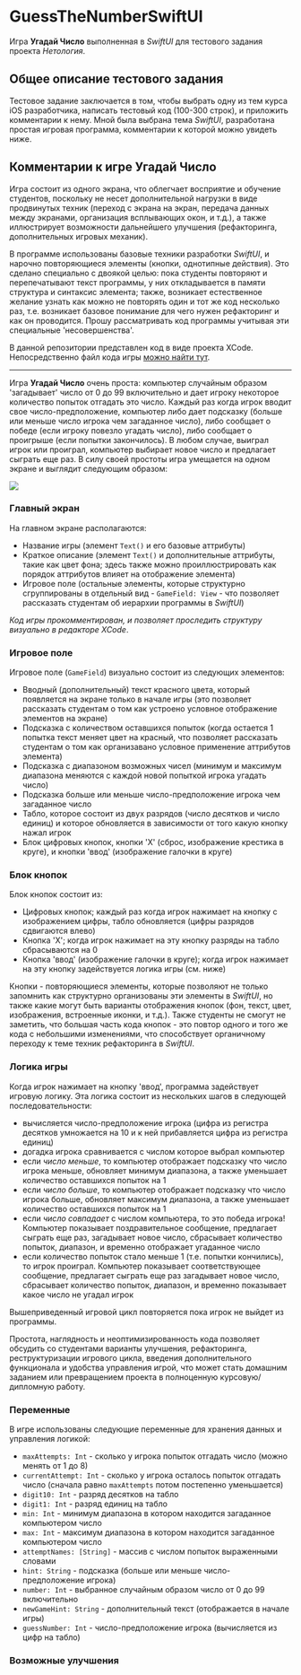 # GuessTheNumberSwiftUI

Игра **Угадай Число** выполненная в *SwiftUI* для тестового задания проекта *Нетология*.

## Общее описание тестового задания
Тестовое задание заключается в том, чтобы выбрать одну из тем курса iOS разработчика, написать тестовый код (100-300 строк), и приложить комментарии к нему. Мной была выбрана тема *SwiftUI*, разработана простая игровая программа, комментарии к которой можно увидеть ниже.

## Комментарии к игре **Угадай Число**
Игра состоит из одного экрана, что облегчает восприятие и обучение студентов, поскольку не несет дополнительной нагрузки в виде продвинутых техник (переход с экрана на экран, передача данных между экранами, организация всплывающих окон, и т.д.), а также иллюстрирует возможности дальнейшего улучшения (рефакторинга, дополнительных игровых механик).

В программе использованы базовые техники разработки *SwiftUI*, и нарочно повторяющиеся элементы (кнопки, однотипные действия). Это сделано специально с двоякой целью: пока студенты повторяют и перепечатывают текст программы, у них откладывается в памяти структура и синтаксис элемента; также, возникает естественное желание узнать как можно не повторять один и тот же код несколько раз, т.е. возникает базовое понимание для чего нужен рефакторинг и как он проводится. Прошу рассматривать код программы учитывая эти специальные 'несовершенства'.

В данной репозитории представлен код в виде проекта XCode. Непосредственно файл кода игры [можно найти тут](https://github.com/SimpleBeat/GuessTheNumberSwiftUI/blob/main/GuessTheNumber/GuessTheNumber/ContentView.swift).

---

Игра **Угадай Число** очень проста: компьютер случайным образом 'загадывает' число от 0 до 99 включительно и дает игроку некоторое количество попыток отгадать это число. Каждый раз когда игрок вводит свое число-предположение, компьютер либо дает подсказку (больше или меньше число игрока чем загаданное число), либо сообщает о победе (если игроку повезло угадать число), либо сообщает о проигрыше (если попытки закончилось). В любом случае, выиграл игрок или проиграл, компьютер выбирает новое число и предлагает сыграть еще раз. В силу своей простоты игра умещается на одном экране и выглядит следующим образом: 

![](https://github.com/SimpleBeat/GuessTheNumberSwiftUI/blob/main/screenGeneral.png)

### Главный экран
На главном экране располагаются:
 - Название игры (элемент `Text()` и его базовые аттрибуты)
 - Краткое описание (элемент `Text()` и дополнительные аттрибуты, такие как цвет фона; здесь также можно проиллюстрировать как порядок аттрибутов влияет на отображение элемента)
 - Игровое поле (остальные элементы, которые структурно сгруппированы в отдельный вид - `GameField: View` - что позволяет рассказать студентам об иерархии программы в *SwiftUI*)

*Код игры прокомментирован, и позволяет проследить структуру визуально в редакторе XCode*.

### Игровое поле
Игровое поле (`GameField`) визуально состоит из следующих элементов:
 - Вводный (дополнительный) текст красного цвета, который появляется на экране только в начале игры (это позволяет рассказать студентам о том как устроено условное отображение элементов на экране)
 - Подсказка с количеством оставшихся попыток (когда остается 1 попытка текст меняет цвет на красный, что позволяет рассказать студентам о том как организавано условное применение аттрибутов элемента)
 - Подсказка с диапазоном возможных чисел (минимум и максимум диапазона меняются с каждой новой попыткой игрока угадать число)
 - Подсказка больше или меньше число-предположение игрока чем загаданное число
 - Табло, которое состоит из двух разрядов (число десятков и число единиц) и которое обновляется в зависимости от того какую кнопку нажал игрок
 - Блок цифровых кнопок, кнопки 'X' (сброс, изображение крестика в круге), и кнопки 'ввод' (изображение галочки в круге)

### Блок кнопок
Блок кнопок состоит из:
 - Цифровых кнопок; каждый раз когда игрок нажимает на кнопку с изображением цифры, табло обновляется (цифры разрядов сдвигаются влево)
 - Кнопка 'X'; когда игрок нажимает на эту кнопку разряды на табло сбрасываются на 0
 - Кнопка 'ввод' (изображение галочки в круге); когда игрок нажимает на эту кнопку задействуется логика игры (см. ниже)

Кнопки - повторяющиеся элементы, которые позволяют не только запомнить как структурно организованы эти элементы в *SwiftUI*, но также какие могут быть варианты отображения кнопок (фон, текст, цвет, изображения, встроенные иконки, и т.д.). Также студенты не смогут не заметить, что большая часть кода кнопок - это повтор одного и того же кода с небольшими изменениями, что способствует органичному переходу к теме техник рефакторинга в *SwiftUI*.

### Логика игры
Когда игрок нажимает на кнопку 'ввод', программа задействует игровую логику. Эта логика состоит из нескольких шагов в следующей последовательности:
 - вычисляется число-предположение игрока (цифра из регистра десятков умножается на 10 и к ней прибавляется цифра из регистра единиц)
 - догадка игрока сравнивается с числом которое выбрал компьютер
 - если *число меньше*, то компьютер отображает подсказку что число игрока меньше, обновляет минимум диапазона, а также уменьшает количество оставшихся попыток на 1
 - если *число больше*, то компьютер отображает подсказку что число игрока больше, обновляет максимум диапазона, а также уменьшает количество оставшихся попыток на 1
 - если *число совпадает* с числом компьютера, то это победа игрока! Компьютер показывает поздравительное сообщение, предлагает сыграть еще раз, загадывает новое число, сбрасывает количество попыток, диапазон, и временно отображает угаданное число
 - если количество попыток стало меньше 1 (т.е. попытки кончились), то игрок проиграл. Компьютер показывает соответствующее сообщение, предлагает сыграть еще раз загадывает новое число, сбрасывает количество попыток, диапазон, и временно показывает какое число не угадал игрок

Вышеприведенный игровой цикл повторяется пока игрок не выйдет из программы.

Простота, наглядность и неоптимизированность кода позволяет обсудить со студентами варианты улучшения, рефакторинга, реструктуризации игрового цикла, введения дополнительного функционала и удобства управления игрой, что может стать домашним заданием или превращением проекта в полноценную курсовую/дипломную работу.

### Переменные
В игре использованы следующие переменные для хранения данных и управления логикой:
 - `maxAttempts: Int` - сколько у игрока попыток отгадать число (можно менять от 1 до 8)
 - `currentAttempt: Int` - сколько у игрока осталось попыток отгадать число (сначала равно `maxAttempts` потом постепенно уменьшается)
 - `digit10: Int` - разряд десятков на табло
 - `digit1: Int` - разряд единиц на табло
 - `min: Int` - минимум диапазона в котором находится загаданное компьютером число
 - `max: Int` - максимум диапазона в котором находится загаданное компьютером число
 - `attemptNames: [String]` - массив с числом попыток выраженными словами 
 - `hint: String` - подсказка (больше или меньше число-предположение игрока)
 - `number: Int` - выбранное случайным образом число от 0 до 99 включительно
 - `newGameHint: String` - дополнительный текст (отображается в начале игры)
 - `guessNumber: Int` - число-предположение игрока (вычисляется из цифр на табло)

### Возможные улучшения








